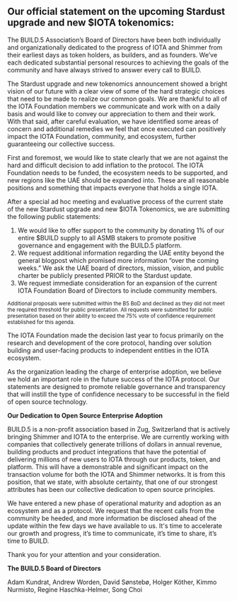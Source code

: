 ## Our official statement on the upcoming Stardust upgrade and new $IOTA tokenomics:

The BUILD.5 Association’s Board of Directors have been both individually and organizationally dedicated to the progress of IOTA and Shimmer from their earliest days as token holders, as builders, and as founders. We’ve each dedicated substantial personal resources to achieving the goals of the community and have always strived to answer every call to BUILD. 

The Stardust upgrade and new tokenomics announcement showed a bright vision of our future with a clear view of some of the hard strategic choices that need to be made to realize our common goals. We are thankful to all of the IOTA Foundation members we communicate and work with on a daily basis and would like to convey our appreciation to them and their work. With that said, after careful evaluation, we have identified some areas of concern and additional remedies we feel that once executed can positively impact the IOTA Foundation, community, and ecosystem, further guaranteeing our collective success.

First and foremost, we would like to state clearly that we are not against the hard and difficult decision to add inflation to the protocol. The IOTA Foundation needs to be funded, the ecosystem needs to be supported, and new regions like the UAE should be expanded into. These are all reasonable positions and something that impacts everyone that holds a single IOTA.

After a special ad hoc meeting and evaluative process of the current state of the new Stardust upgrade and new $IOTA Tokenomics, we are submitting the following public statements:

1. We would like to offer support to the community by donating 1% of our entire $BUILD supply to all ASMB stakers to promote positive governance and engagement with the BUILD.5 platform.
2. We request additional information regarding the UAE entity beyond the general blogpost which promised more information “over the coming weeks.” We ask the UAE board of directors, mission, vision, and public charter be publicly presented PRIOR to the Stardust update.
3. We request immediate consideration for an expansion of the current IOTA Foundation Board of Directors to include community members.

<sup>Additional proposals were submitted within the B5 BoD and declined as they did not meet the required threshold for public presentation. All requests were submitted for public presentation based on their ability to exceed the 75% vote of confidence requirement established for this agenda.</sup>

The IOTA Foundation made the decision last year to focus primarily on the research and development of the core protocol, handing over solution building and user-facing products to independent entities in the IOTA ecosystem.

As the organization leading the charge of enterprise adoption, we believe we hold an important role in the future success of the IOTA protocol. Our statements are designed to promote reliable governance and transparency that will instill the type of confidence necessary to be successful in the field of open source technology.

**Our Dedication to Open Source Enterprise Adoption**

BUILD.5 is a non-profit association based in Zug, Switzerland that is actively bringing Shimmer and IOTA to the enterprise. We are currently working with companies that collectively generate trillions of dollars in annual revenue, building products and product integrations that have the potential of delivering millions of new users to IOTA through our products, token, and platform. This will have a demonstrable and significant impact on the transaction volume for both the IOTA and Shimmer networks. It is from this position, that we state, with absolute certainty, that one of our strongest attributes has been our collective dedication to open source principles.

We have entered a new phase of operational maturity and adoption as an ecosystem and as a protocol. We request that the recent calls from the community be heeded, and more information be disclosed ahead of the update within the few days we have available to us. It's time to accelerate our growth and progress, it’s time to communicate, it’s time to share, it’s time to BUILD.

Thank you for your attention and your consideration.

**The BUILD.5 Board of Directors**

Adam Kundrat, Andrew Worden, David Sønstebø, Holger Köther, Kimmo Nurmisto, Regine Haschka-Helmer, Song Choi
